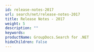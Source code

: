 ```yaml
---
id: release-notes-2017
url: search/net/release-notes-2017
title: Release Notes - 2017
weight: 5
description: ""
keywords: 
productName: GroupDocs.Search for .NET
hideChildren: False
---
```

